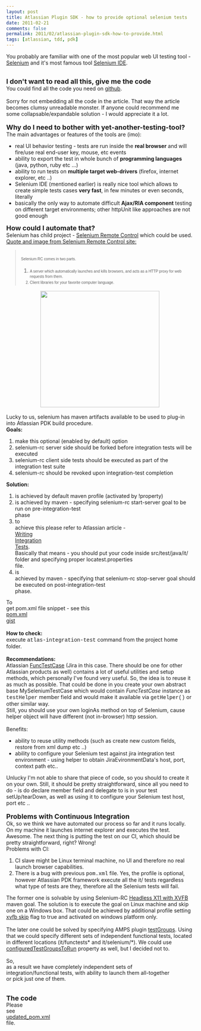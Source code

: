 ```yaml
---
layout: post
title: Atlassian Plugin SDK - how to provide optional selenium tests
date: 2011-02-21
comments: false
permalink: 2011/02/atlassian-plugin-sdk-how-to-provide.html
tags: [atlassian, tdd, pdk]
---
```


You probably are familiar with one of the most popular web UI testing tool - <a href="http://seleniumhq.org/">Selenium</a> and it's most famous tool <a href="http://seleniumhq.org/projects/ide/">Selenium IDE</a>.<br /><div><br /></div><div><b><span class="Apple-style-span" style="font-size: large;">I don't want to read all this, give me the code</span></b></div><div><span class="Apple-style-span">You could find all the code you need on <a href="https://gist.github.com/836325#file_pom_updated.xml">github</a>.</span></div><div><span class="Apple-style-span"><br /></span></div><div><span class="Apple-style-span">Sorry for not embedding all the code in the article. That way the article becomes clumsy unreadable monster. If anyone could recommend me some collapsable/expandable solution - I would appreciate it a lot.</span></div><div><div><br /><span class="Apple-style-span" style="font-size: large;"><b>Why do I need to bother with yet-another-testing-tool?</b></span><br />The main advantages or features of the tools are (imo):<br /><ul><li>real UI behavior testing - tests are run inside the <b>real browser</b> and will fire/use real end-user key, mouse, etc events</li><li>ability to export the test in whole bunch of <b>programming languages</b> (java, python, ruby etc ...) </li><li>ability to run tests on <b>multiple target web-drivers</b> (firefox, internet explorer, etc ..)</li><li>Selenium IDE (mentioned earlier) is really nice tool which allows to create simple tests cases <b>very fast</b>, in few minutes or even seconds, literally</li><li>basically the only way to automate difficult <b>Ajax/RIA component</b> testing on different target environments; other httpUnit like approaches are not good enough</li></ul><b><span class="Apple-style-span" style="font-size: large;">How could I automate that?</span></b><br /><span class="Apple-style-span">Selenium has child project - <a href="http://seleniumhq.org/projects/remote-control/">Selenium Remote Control</a> which could be used.</span><br /><u><span class="Apple-style-span">Quote and image from </span>Selenium Remote Control site:</u><br /><blockquote><span class="Apple-style-span"><span class="Apple-style-span" style="font-family: verdana, sans-serif; font-size: x-small; line-height: 16px;"></span></span><br /><div style="line-height: 18px; margin-bottom: 0.6em; margin-left: 0px; margin-right: 0px; margin-top: 0px;"><span class="Apple-style-span"><span class="Apple-style-span" style="font-family: verdana, sans-serif; font-size: x-small; line-height: 16px;">Selenium RC comes in two parts. </span></span></div><ol><li style="margin-bottom: 0.2em; margin-top: 0.2em;"><span class="Apple-style-span"><span class="Apple-style-span" style="font-family: verdana, sans-serif; font-size: x-small; line-height: 16px;">A server which automatically launches and kills browsers, and acts as a HTTP proxy for web requests from them.</span></span></li><span class="Apple-style-span"><span class="Apple-style-span" style="font-family: verdana, sans-serif; font-size: x-small; line-height: 16px;"><li style="margin-bottom: 0.2em; margin-top: 0.2em;">Client libraries for your favorite computer language.</li></span></span></ol></blockquote><div class="separator" style="clear: both; text-align: center;"><a href="http://selenium.openqa.org/selenium-rc.png" imageanchor="1" style="margin-left: 1em; margin-right: 1em;"><img border="0" height="312" src="http://selenium.openqa.org/selenium-rc.png" width="320" /></a></div><div><br /></div>Lucky to us, selenium has maven artifacts available to be used to plug-in into Atlassian PDK build procedure.<br /><b>Goals:</b><br /><ol><li>make this optional (enabled by default) option</li><li>selenium-rc server side should be forked before integration tests will be executed</li><li>selenium-rc client side tests should be executed as part of the integration test suite</li><li>selenium-rc should be revoked upon integration-test completion</li></ol><b>Solution:</b><br /><ol><li>is achieved by default maven profile (activated by !property)</li><li>is achieved by maven - specifying selenium-rc start-server g<span class="Apple-style-span" style="font-family: inherit;">oal to be run on <span class="Apple-style-span" style="line-height: 16px; white-space: pre;">pre-integration-test </span><span class="Apple-style-span" style="line-height: 16px; white-space: pre;">phase</span></span></li><li><span class="Apple-style-span" style="line-height: 16px; white-space: pre;">to achieve this please refer to Atlassian article - </span><span class="Apple-style-span" style="line-height: 16px; white-space: pre;"><a href="http://confluence.atlassian.com/display/DEVNET/Plugin+Tutorial+-+Writing+Integration+Tests+for+your+JIRA+plugin#PluginTutorial-WritingIntegrationTestsforyourJIRAplugin-Step6.WriteUnitandIntegrationTests">Writing Integration Tests</a></span><span class="Apple-style-span" style="line-height: 16px; white-space: pre;">. Basically that means - you should put your code inside src/test/java/it/ folder and specifying proper locatest.properties file.</span></li><li><span class="Apple-style-span" style="line-height: 16px; white-space: pre;">is achieved by maven - specifying that selenium-rc stop-server goal should be executed on post-integration-test phase.</span></li></ol><span class="Apple-style-span" style="font-family: inherit;"><span class="Apple-style-span" style="line-height: 16px; white-space: pre;">To get pom.xml file snippet - see this <a href="https://gist.github.com/836325#file_pom.xml">pom.xml gist</a></span></span><span class="Apple-style-span" style="font-family: inherit;"><br /></span><br /><span class="Apple-style-span" style="font-family: inherit;"><b>How to check:</b></span><br />execute <span class="Apple-style-span" style="font-family: 'Courier New', Courier, monospace;">atlas-integration-test</span> command from the project home folder.<br /><br /><b>Recommendations:</b><br />Atlassian <a href="http://docs.atlassian.com/software/jira/docs/api/latest/func-test-javadoc/">FuncTestCase</a> (Jira in this case. There should be one for other Atlassian products as well) contains a lot of useful utilities and setup methods, which personally I've found very useful. So, the idea is to reuse it as much as possible. That could be done in you create your own abstract base MySeleniumTestCase which would contain <i>FuncTestCase</i> instance as <span class="Apple-style-span" style="font-family: 'Courier New', Courier, monospace;">testHelper</span> member field and   would make it available via <span class="Apple-style-span" style="font-family: 'Courier New', Courier, monospace;">getHelper()</span> or other similar way.<br />Still, you should use your own loginAs method on top of Selenium, cause helper object  will have different (not in-browser) http session.<br /><div><br />Benefits:<br /><ul><li>ability to reuse utility methods (such as create new custom fields, restore from xml dump etc ..)</li><li>ability to configure your Selenium test against jira integration test environment - using helper to obtain JiraEvironmentData's host, port, context path etc..</li></ul><div>Unlucky I'm not able to share that piece of code, so you should to create it on your own. Still, it should be pretty straightforward, since all you need to do - is do declare member field and delegate to is in your test setUp/tearDown, as well as using it to configure your Selenium test host, port etc ..</div><div><br /></div><b><span class="Apple-style-span" style="font-size: large;">Problems with Continuous Integration</span></b><br /><span class="Apple-style-span">Ok, so we think we have automated our process so far and it runs locally. On my machine it launches internet explorer and executes the test. Awesome. The next thing is putting the test on our CI, which should be pretty straightforward, right? Wrong!</span><br /><span class="Apple-style-span">Problems with CI:</span><br /><ol><li>CI slave might be Linux terminal machine, no UI and therefore no real launch browser capabilities.</li><li>There is a bug with previous <span class="Apple-style-span" style="font-family: 'Courier New', Courier, monospace;">pom.xml</span> file. Yes, the profile is optional, however Atlassian PDK framework execute all the it/ tests regardless what type of tests are they, therefore all the Selenium tests will fail.</li></ol><div>The former one is solvable by using Selenium-RC <a href="http://mojo.codehaus.org/selenium-maven-plugin/examples/headless-with-xvfb.html">Headless X11 with XVFB</a> maven goal. The solution is to execute the goal on Linux  machine and skip one on a Windows box. That could be achieved by additional profile setting <a href="http://mojo.codehaus.org/selenium-maven-plugin/xvfb-mojo.html#skip">xvfb skip</a> flag to true and activated on windows platform only.</div><div><br /></div><div>The later one could be solved by specifying AMPS plugin <a href="http://confluence.atlassian.com/display/DEVNET/AMPS+Plugin+for+Maven#AMPSPluginforMaven-testGroups">testGroups</a>. Using that we could specify different sets of independent functional tests, located in different locations (it/functests* and it/selenium/*). We could use <a href="http://confluence.atlassian.com/display/DEVNET/AMPS+Plugin+for+Maven#AMPSPluginforMaven-configuredTestGroupsToRun">configuredTestGroupsToRun</a> property as well, but I decided not to. </div><div><br /></div><span class="Apple-style-span" style="font-family: inherit;"><span class="Apple-style-span" style="line-height: 16px; white-space: pre;"><a href="https://gist.github.com/836325#file_pom.xml"></a></span><span class="Apple-style-span" style="line-height: 16px; white-space: pre;">So, as a result we have completely independent sets of integration/functional tests, with ability to launch them all-together or pick just one of them. </span></span><br /><span class="Apple-style-span" style="font-family: inherit;"><span class="Apple-style-span" style="line-height: 16px; white-space: pre;"> </span></span></div><div><span class="Apple-style-span" style="font-family: inherit;"><span class="Apple-style-span" style="font-size: large;"><b>The code</b></span></span></div><div><span class="Apple-style-span" style="font-family: inherit;"><span class="Apple-style-span" style="line-height: 16px; white-space: pre;">Please see <a href="https://gist.github.com/836325#file_pom_updated.xml">updated_pom.xml</a> file.  </span></span></div></div></div>
